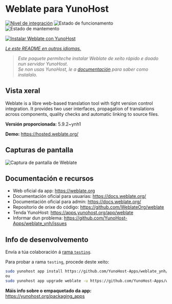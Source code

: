 <!--
NOTA: Este README foi creado automáticamente por <https://github.com/YunoHost/apps/tree/master/tools/readme_generator>
NON debe editarse manualmente.
-->

# Weblate para YunoHost

[![Nivel de integración](https://apps.yunohost.org/badge/integration/weblate)](https://ci-apps.yunohost.org/ci/apps/weblate/)
![Estado de funcionamento](https://apps.yunohost.org/badge/state/weblate)
![Estado de mantemento](https://apps.yunohost.org/badge/maintained/weblate)

[![Instalar Weblate con YunoHost](https://install-app.yunohost.org/install-with-yunohost.svg)](https://install-app.yunohost.org/?app=weblate)

*[Le este README en outros idiomas.](./ALL_README.md)*

> *Este paquete permíteche instalar Weblate de xeito rápido e doado nun servidor YunoHost.*  
> *Se non usas YunoHost, le a [documentación](https://yunohost.org/install) para saber como instalalo.*

## Vista xeral

Weblate is a libre web-based translation tool with tight version control integration. It provides two user interfaces, propagation of translations across components, quality checks and automatic linking to source files.

**Versión proporcionada:** 5.9.2~ynh1

**Demo:** <https://hosted.weblate.org/>

## Capturas de pantalla

![Captura de pantalla de Weblate](./doc/screenshots/BigScreenshot.png)

## Documentación e recursos

- Web oficial da app: <https://weblate.org>
- Documentación oficial para usuarias: <https://docs.weblate.org/>
- Documentación oficial para admin: <https://docs.weblate.org/>
- Repositorio de orixe do código: <https://github.com/WeblateOrg/weblate>
- Tenda YunoHost: <https://apps.yunohost.org/app/weblate>
- Informar dun problema: <https://github.com/YunoHost-Apps/weblate_ynh/issues>

## Info de desenvolvemento

Envía a túa colaboración á [rama `testing`](https://github.com/YunoHost-Apps/weblate_ynh/tree/testing).

Para probar a rama `testing`, procede deste xeito:

```bash
sudo yunohost app install https://github.com/YunoHost-Apps/weblate_ynh/tree/testing --debug
ou
sudo yunohost app upgrade weblate -u https://github.com/YunoHost-Apps/weblate_ynh/tree/testing --debug
```

**Máis info sobre o empaquetado da app:** <https://yunohost.org/packaging_apps>
